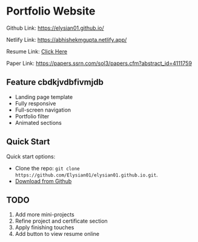 # Portfolio Website

Github Link: https://elysian01.github.io/

Netlify Link: https://abhishekmgupta.netlify.app/

Resume Link: [Click Here](https://docs.google.com/document/d/1MwU89hzeNLhtDTw2-nDss6EqNrJadrLJa74E2HqaNNk/edit?usp=sharing)

Paper Link: https://papers.ssrn.com/sol3/papers.cfm?abstract_id=4111759

## Feature  cbdkjvdbfivmjdb

- Landing page template
- Fully responsive
- Full-screen navigation
- Portfolio filter
- Animated sections

## Quick Start

Quick start options:

- Clone the repo: `git clone https://github.com/Elysian01/elysian01.github.io.git`.
- [Download from Github](https://github.com/Elysian01/elysian01.github.io/archive/master.zip)

## TODO

1. Add more mini-projects 
2. Refine project and certificate section
3. Apply finishing touches
4. Add button to view resume online

